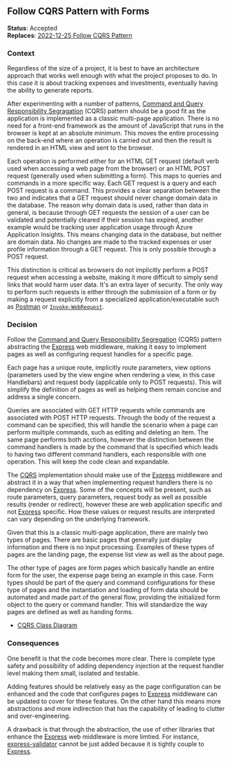 Follow CQRS Pattern with Forms
------------------------------

**Status**: Accepted  
**Replaces**: [2022-12-25 Follow CQRS Pattern](https://github.com/Andrei15193/Littlefinger/blob/dev/decision-records/2022-12-25%20Follow%20CQRS%20Pattern.md)

### Context

Regardless of the size of a project, it is best to have an architecture approach that works well enough with what the project proposes to do. In this case it is about tracking expenses and investments, eventually having the ability to generate reports.

After experimenting with a number of patterns, [Command and Query Responsibility Segragation](https://learn.microsoft.com/azure/architecture/patterns/cqrs) (CQRS) pattern should be a good fit as the application is implemented as a classic multi-page application. There is no need for a front-end framework as the amount of JavaScript that runs in the browser is kept at an absolute minimum. This moves the entire processing on the back-end where an operation is carried out and then the result is rendered in an HTML view and sent to the browser.

Each operation is performed either for an HTML GET request (default verb used when accessing a web page from the browser) or an HTML POST request (generally used when submitting a form). This maps to queries and commands in a more specific way. Each GET request is a query and each POST request is a command. This provides a clear separation between the two and indicates that a GET request should never change domain data in the database. The reason why domain data is used, rather than data in general, is because through GET requests the session of a user can be validated and potentially cleared if their session has expired, another example would be tracking user application usage through Azure Application Insights. This means changing data in the database, but neither are domain data. No changes are made to the tracked expenses or user profile information through a GET request. This is only possible through a POST request.

This distinction is critical as browsers do not implicitly perform a POST request when accessing a website, making it more difficult to simply send links that would harm user data. It's an extra layer of security. The only way to perform such requests is either through the submission of a form or by making a request explicitly from a specialized application/executable such as [Postman](https://www.postman.com/) or [`Invoke-WebRequest`](https://learn.microsoft.com/powershell/module/microsoft.powershell.utility/invoke-webrequest).

### Decision

Follow the [Command and Query Responsibility Segregation](https://learn.microsoft.com/azure/architecture/patterns/cqrs) (CQRS) pattern abstracting the [Express](https://expressjs.com/) web middleware, making it easy to implement pages as well as configuring request handles for a specific page.

Each page has a unique route, implicitly route parameters, view options (parameters used by the view engine when rendering a view, in this case Handlebars) and request body (applicable only to POST requests). This will simplify the definition of pages as well as helping them remain concise and address a single concern.

Queries are associated with GET HTTP requests while commands are associated with POST HTTP requests. Through the body of the request a command can be specified, this will handle the scenario when a page can perform multiple commands, such as editing and deleting an item. The same page performs both acctions, however the distinction between the command handlers is made by the command that is specified which leads to having two different command handlers, each responsible with one operation. This will keep the code clean and expandable.

The [CQRS](https://learn.microsoft.com/azure/architecture/patterns/cqrs) implementation should make use of the [Express](https://expressjs.com/) middleware and abstract it in a way that when implementing request handlers there is no dependency on [Express](https://expressjs.com/). Some of the concepts will be present, such as route parameters, query parameters, request body as well as possible results (render or redirect), however these are web application specific and not [Express](https://expressjs.com/) specific. How these values or request results are interpreted can vary depending on the underlying framework.

Given that this is a classic multi-page application, there are mainly two types of pages. There are basic pages that generally just display information and there is no input processing. Examples of these types of pages are the landing page, the expense list view as well as the about page.

The other type of pages are form pages which basically handle an entire form for the user, the expense page being an example in this case. Form types should be part of the query and command configurations for these type of pages and the instantiation and loading of form data should be automated and made part of the general flow, providing the initialized form object to the query or command handler. This will standardize the way pages are defined as well as handing forms.

* [CQRS Class Diagram](https://raw.githubusercontent.com/Andrei15193/Littlefinger/dev/decision-records/CQRS%20Class%20Diagram.png)

### Consequences

One benefit is that the code becomes more clear. There is complete type safety and possibility of adding dependency injection at the request handler level making them small, isolated and testable.

Adding features should be relatively easy as the page configuration can be enhanced and the code that configures pages to [Express](https://expressjs.com/) middleware can be updated to cover for these features. On the other hand this means more abstractions and more indirection that has the capability of leading to clutter and over-engineering.

A drawback is that through the abstraction, the use of other libraries that enhance the [Express](https://expressjs.com/) web middleware is more limtied. For instance, [express-validator](https://www.npmjs.com/package/express-validator) cannot be just added because it is tightly couple to [Express](https://expressjs.com/).
